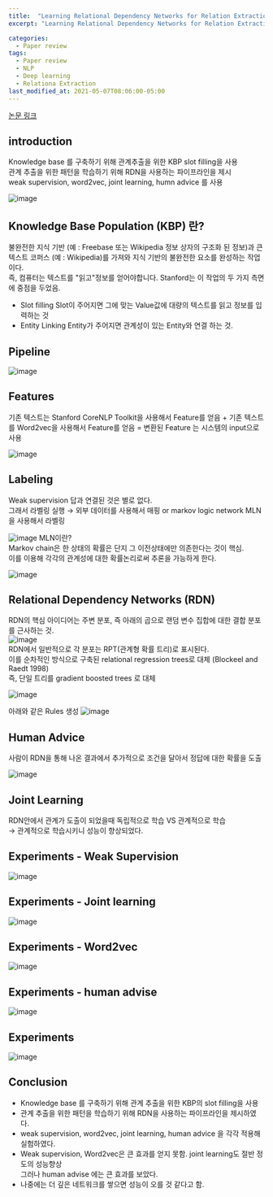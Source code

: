 ```yaml
---
title:  "Learning Relational Dependency Networks for Relation Extraction paper review"
excerpt: "Learning Relational Dependency Networks for Relation Extraction"

categories:
  - Paper review
tags:
  - Paper review
  - NLP
  - Deep learning
  - Relationa Extraction
last_modified_at: 2021-05-07T08:06:00-05:00
---  
```



[논문 링크](https://arxiv.org/pdf/1607.00424.pdf)
## introduction
Knowledge base 를 구축하기 위해 관계추출을 위한 KBP slot filling을 사용   
관계 추출을 위한 패턴을 학습하기 위해 RDN을 사용하는 파이프라인을 제시   
weak supervision, word2vec, joint learning, humn advice 를 사용   

![image](https://user-images.githubusercontent.com/60643542/117434558-c82fcc00-af67-11eb-924b-13cdf7baa20e.png)


## Knowledge Base Population (KBP) 란?

불완전한 지식 기반 (예 : Freebase 또는 Wikipedia 정보 상자의 구조화 된 정보)과 큰 텍스트 코퍼스 (예 : Wikipedia)를
가져와 지식 기반의 불완전한 요소를 완성하는 작업이다.    
즉, 컴퓨터는 텍스트를 "읽고"정보를 얻어야합니다. Stanford는 이 작업의 두 가지 측면에 중점을 두었음.

- Slot filling Slot이 주어지면 그에 맞는 Value값에 대량의 텍스트를 읽고 정보를 입력하는 것 
- Entity Linking Entity가 주어지면 관계성이 있는 Entity와 연결 하는 것.

## Pipeline

![image](https://user-images.githubusercontent.com/60643542/117434891-2e1c5380-af68-11eb-8d2d-30e0e8c8829d.png)

## Features
 
기존 텍스트는 Stanford CoreNLP Toolkit을 사용해서 Feature를 얻음 + 
기존 텍스트를 Word2vec을 사용해서 Feature를 얻음 = 변환된 Feature 는 시스템의 input으로 사용

![image](https://user-images.githubusercontent.com/60643542/117435063-62900f80-af68-11eb-8bdb-a69c8663aa2d.png)

## Labeling
Weak supervision 답과 연결된 것은 별로 없다.    
그래서 라벨링 실행 → 외부 데이터를 사용해서 매핑 or markov logic network MLN 을 사용해서 라벨링

![image](https://user-images.githubusercontent.com/60643542/117435158-7e93b100-af68-11eb-94a6-84da57d30bdf.png)
MLN이란?   
Markov chain은 한 상태의 확률은 단지 그 이전상태에만 의존한다는 것이 핵심.   
이를 이용해 각각의 관계성에 대한 확률논리로써 추론을 가능하게 한다.

![image](https://user-images.githubusercontent.com/60643542/117435283-a551e780-af68-11eb-90e1-156a7f5afaf8.png)

## Relational Dependency Networks (RDN)
RDN의 핵심 아이디어는 주변 분포, 즉 아래의 곱으로 랜덤 변수 집합에 대한 결합 분포를 근사하는 것.    
![image](https://user-images.githubusercontent.com/60643542/117435397-c9152d80-af68-11eb-870a-63dc74befc52.png)   
RDN에서 일반적으로 각 분포는 RPT(관계형 확률 트리)로 표시된다.    
이를 순차적인 방식으로 구축된 relational regression trees로 대체 (Blockeel and Raedt 1998)   
즉, 단일 트리를 gradient boosted trees 로 대체

![image](https://user-images.githubusercontent.com/60643542/117435450-d7634980-af68-11eb-93ea-c81ee051f966.png)

아래와 같은 Rules 생성
![image](https://user-images.githubusercontent.com/60643542/117435464-dd592a80-af68-11eb-9df9-9e70085d75b7.png)

## Human Advice
사람이 RDN을 통해 나온 결과에서 추가적으로 조건을 달아서 정답에 대한 확률을 도출

![image](https://user-images.githubusercontent.com/60643542/117435572-f6fa7200-af68-11eb-8997-40fdccde3d3c.png)

## Joint Learning
RDN안에서 관계가 도출이 되었을때 독립적으로 학습 VS 관계적으로 학습    
→ 관계적으로 학습시키니 성능이 향상되었다.

## Experiments - Weak Supervision
![image](https://user-images.githubusercontent.com/60643542/117435738-24dfb680-af69-11eb-85f3-33cc68716015.png)
## Experiments - Joint learning
![image](https://user-images.githubusercontent.com/60643542/117435769-2f9a4b80-af69-11eb-99f8-e5eb045dd5aa.png)
## Experiments - Word2vec
![image](https://user-images.githubusercontent.com/60643542/117435802-3759f000-af69-11eb-9b82-0a47ee75946f.png)
## Experiments - human advise
![image](https://user-images.githubusercontent.com/60643542/117435831-3fb22b00-af69-11eb-8de8-eb30c665d6a3.png)
## Experiments
![image](https://user-images.githubusercontent.com/60643542/117435886-4ccf1a00-af69-11eb-9e3a-961dd18bee72.png)

## Conclusion
- Knowledge base 를 구축하기 위해 관계 추출을 위한 KBP의 slot filling을 사용 
- 관계 추출을 위한 패턴을 학습하기 위해 RDN을 사용하는 파이프라인을 제시하였다. 
- weak supervision, word2vec, joint learning, human advice 을 각각 적용해 실험하였다. 
- Weak supervision, Word2vec은 큰 효과를 얻지 못함. joint learning도 절반 정도의 성능향상    
  그러나 human advise 에는 큰 효과를 보았다.
- 나중에는 더 깊은 네트워크를 쌓으면 성능이 오를 것 같다고 함.
